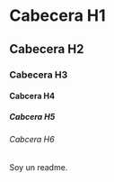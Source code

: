 # Cabecera H1
## Cabecera H2
### Cabecera H3
#### Cabcera H4
##### Cabcera H5
###### Cabcera H6

Soy un readme.